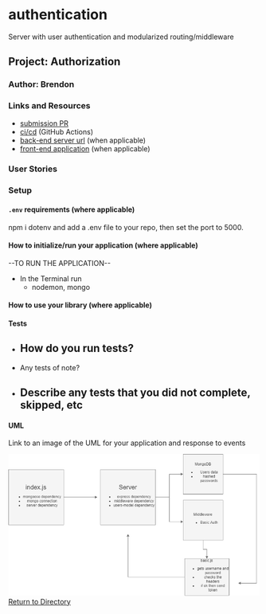# authentication
Server with user authentication and modularized routing/middleware



## Project: Authorization

### Author: Brendon

### Links and Resources

- [submission PR]()
- [ci/cd]() (GitHub Actions)
- [back-end server url](http://xyz.com) (when applicable)
- [front-end application](http://xyz.com) (when applicable)

### User Stories



### Setup

#### `.env` requirements (where applicable)

npm i dotenv and add a .env file to your repo, then set the port to 5000.


#### How to initialize/run your application (where applicable)

--TO RUN THE APPLICATION--
- In the Terminal run 
    - nodemon, mongo

#### How to use your library (where applicable)

#### Tests

- How do you run tests?
    - 
- Any tests of note?
- Describe any tests that you did not complete, skipped, etc
    - 

#### UML

Link to an image of the UML for your application and response to events

![UML](./basicAuthUML.png)
[Return to Directory](##Directory)



